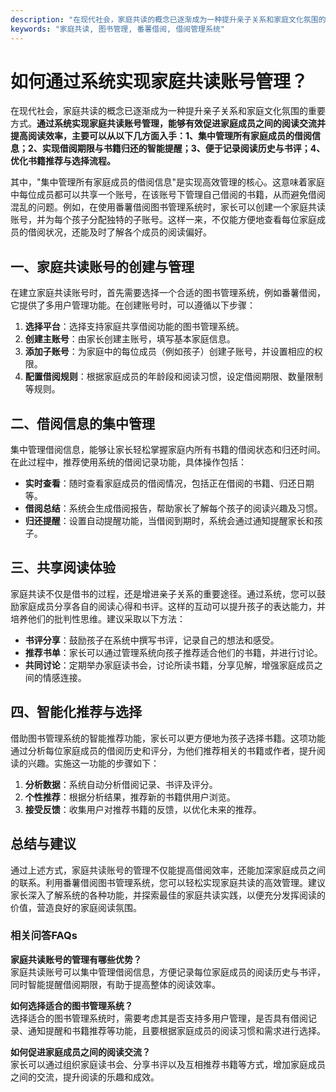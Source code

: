 ```yaml
---
description: "在现代社会，家庭共读的概念已逐渐成为一种提升亲子关系和家庭文化氛围的重要方式。**通过系统实现家庭共读账号管理，能够有效促进家庭成员之间的阅读交流并提高阅读效率，主要可以从以下几方面入手：1、集中管理所有家庭成员的借阅信息；2、实现借阅期限与书籍归还的智能提醒；3、便于记录阅读历史与书评；4、优化书籍推荐与选择流程。** "
keywords: "家庭共读, 图书管理, 番薯借阅, 借阅管理系统"
---
```

# 如何通过系统实现家庭共读账号管理？

在现代社会，家庭共读的概念已逐渐成为一种提升亲子关系和家庭文化氛围的重要方式。**通过系统实现家庭共读账号管理，能够有效促进家庭成员之间的阅读交流并提高阅读效率，主要可以从以下几方面入手：1、集中管理所有家庭成员的借阅信息；2、实现借阅期限与书籍归还的智能提醒；3、便于记录阅读历史与书评；4、优化书籍推荐与选择流程。** 

其中，"集中管理所有家庭成员的借阅信息"是实现高效管理的核心。这意味着家庭中每位成员都可以共享一个账号，在该账号下管理自己借阅的书籍，从而避免借阅混乱的问题。例如，在使用番薯借阅图书管理系统时，家长可以创建一个家庭共读账号，并为每个孩子分配独特的子账号。这样一来，不仅能方便地查看每位家庭成员的借阅状况，还能及时了解各个成员的阅读偏好。

## **一、家庭共读账号的创建与管理**

在建立家庭共读账号时，首先需要选择一个合适的图书管理系统，例如番薯借阅，它提供了多用户管理功能。在创建账号时，可以遵循以下步骤：

1. **选择平台**：选择支持家庭共享借阅功能的图书管理系统。
2. **创建主账号**：由家长创建主账号，填写基本家庭信息。
3. **添加子账号**：为家庭中的每位成员（例如孩子）创建子账号，并设置相应的权限。
4. **配置借阅规则**：根据家庭成员的年龄段和阅读习惯，设定借阅期限、数量限制等规则。

## **二、借阅信息的集中管理**

集中管理借阅信息，能够让家长轻松掌握家庭内所有书籍的借阅状态和归还时间。在此过程中，推荐使用系统的借阅记录功能，具体操作包括：

- **实时查看**：随时查看家庭成员的借阅情况，包括正在借阅的书籍、归还日期等。
- **借阅总结**：系统会生成借阅报告，帮助家长了解每个孩子的阅读兴趣及习惯。
- **归还提醒**：设置自动提醒功能，当借阅到期时，系统会通过通知提醒家长和孩子。

## **三、共享阅读体验**

家庭共读不仅是借书的过程，还是增进亲子关系的重要途径。通过系统，您可以鼓励家庭成员分享各自的阅读心得和书评。这样的互动可以提升孩子的表达能力，并培养他们的批判性思维。建议采取以下方法：

- **书评分享**：鼓励孩子在系统中撰写书评，记录自己的想法和感受。
- **推荐书单**：家长可以通过管理系统向孩子推荐适合他们的书籍，并进行讨论。
- **共同讨论**：定期举办家庭读书会，讨论所读书籍，分享见解，增强家庭成员之间的情感连接。

## **四、智能化推荐与选择**

借助图书管理系统的智能推荐功能，家长可以更方便地为孩子选择书籍。这项功能通过分析每位家庭成员的借阅历史和评分，为他们推荐相关的书籍或作者，提升阅读的兴趣。实施这一功能的步骤如下：

1. **分析数据**：系统自动分析借阅记录、书评及评分。
2. **个性推荐**：根据分析结果，推荐新的书籍供用户浏览。
3. **接受反馈**：收集用户对推荐书籍的反馈，以优化未来的推荐。

## **总结与建议**

通过上述方式，家庭共读账号的管理不仅能提高借阅效率，还能加深家庭成员之间的联系。利用番薯借阅图书管理系统，您可以轻松实现家庭共读的高效管理。建议家长深入了解系统的各种功能，并探索最佳的家庭共读实践，以便充分发挥阅读的价值，营造良好的家庭阅读氛围。

### 相关问答FAQs

**家庭共读账号的管理有哪些优势？**  
家庭共读账号可以集中管理借阅信息，方便记录每位家庭成员的阅读历史与书评，同时智能提醒借阅期限，有助于提高整体的阅读效率。

**如何选择适合的图书管理系统？**  
选择适合的图书管理系统时，需要考虑其是否支持多用户管理，是否具有借阅记录、通知提醒和书籍推荐等功能，且要根据家庭成员的阅读习惯和需求进行选择。

**如何促进家庭成员之间的阅读交流？**  
家长可以通过组织家庭读书会、分享书评以及互相推荐书籍等方式，增加家庭成员之间的交流，提升阅读的乐趣和成效。
